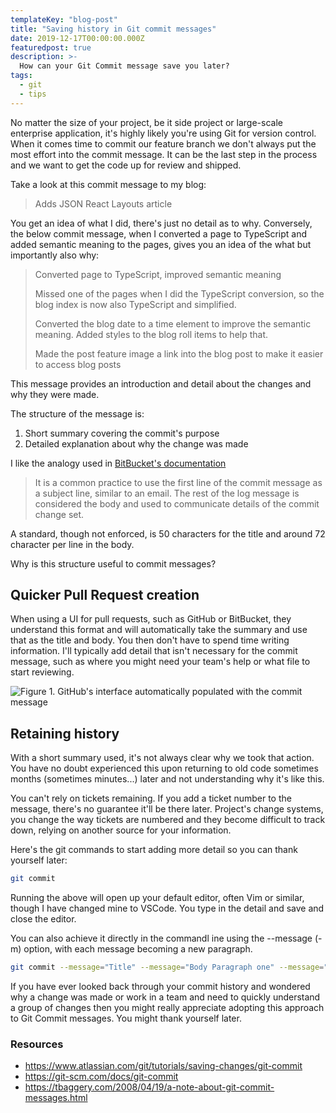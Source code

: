 ```yaml
---
templateKey: "blog-post"
title: "Saving history in Git commit messages"
date: 2019-12-17T00:00:00.000Z
featuredpost: true
description: >-
  How can your Git Commit message save you later?
tags:
  - git
  - tips
---
```


No matter the size of your project, be it side project or large-scale enterprise application, it's highly likely you're using Git for version control. When it comes time to commit our feature branch we don't always put the most effort into the commit message. It can be the last step in the process and we want to get the code up for review and shipped.

Take a look at this commit message to my blog:

> Adds JSON React Layouts article

You get an idea of what I did, there's just no detail as to why. Conversely, the below commit message, when I converted a page to TypeScript and added semantic meaning to the pages, gives you an idea of the what but importantly also why:

> Converted page to TypeScript, improved semantic meaning
>
> Missed one of the pages when I did the TypeScript conversion, so the blog
> index is now also TypeScript and simplified.
>
> Converted the blog date to a time element to improve the semantic meaning.
> Added styles to the blog roll items to help that.
>
> Made the post feature image a link into the blog post to make it easier
> to access blog posts

This message provides an introduction and detail about the changes and why they were made.

The structure of the message is:
1. Short summary covering the commit's purpose
2. Detailed explanation about why the change was made

I like the analogy used in [BitBucket's documentation](https://www.atlassian.com/git/tutorials/saving-changes/git-commit)
> It is a common practice to use the first line of the commit message as a subject line, similar to an email. The rest of the log message is considered the body and used to communicate details of the commit change set.

A standard, though not enforced, is 50 characters for the title and around 72 character per line in the body.

Why is this structure useful to commit messages?

## Quicker Pull Request creation
When using a UI for pull requests, such as GitHub or BitBucket, they understand this format and will automatically take the summary and use that as the title and body. You then don't have to spend time writing information. I'll typically add detail that isn't necessary for the commit message, such as where you might need your team's help or what file to start reviewing.

![Figure 1. GitHub's interface automatically populated with the commit message](/img/git-messages/commit.png)

## Retaining history
With a short summary used, it's not always clear why we took that action. You have no doubt experienced this upon returning to old code sometimes months (sometimes minutes...) later and not understanding why it's like this.

You can't rely on tickets remaining. If you add a ticket number to the message, there's no guarantee it'll be there later. Project's change systems, you change the way tickets are numbered and they become difficult to track down, relying on another source for your information.

Here's the git commands to start adding more detail so you can thank yourself later:

```bash
git commit
```

Running the above will open up your default editor, often Vim or similar, though I have changed mine to VSCode. You type in the detail and save and close the editor.

You can also achieve it directly in the commandl ine using the --message (-m) option, with each message becoming a new paragraph.

```bash
git commit --message="Title" --message="Body Paragraph one" --message="Body paragraph two"
```

If you have ever looked back through your commit history and wondered why a change was made or work in a team and need to quickly understand a group of changes then you might really appreciate adopting this approach to Git Commit messages. You might thank yourself later.

### Resources
* https://www.atlassian.com/git/tutorials/saving-changes/git-commit
* https://git-scm.com/docs/git-commit
* https://tbaggery.com/2008/04/19/a-note-about-git-commit-messages.html
